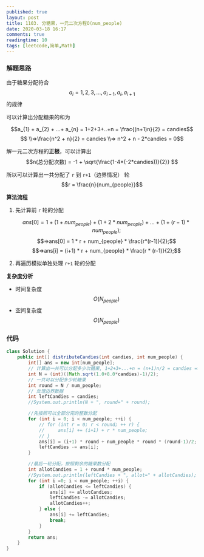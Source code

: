 ```yaml
---
published: true
layout: post
title: 1103. 分糖果，一元二次方程O(num_people)
date: 2020-03-18 16:17
comments: true
readingtime: 10
tags: [leetcode,简单,Math]
---
```

### 解题思路
由于糖果分配符合 $$a_{i} = 1,2,3,..., a_{i-1}, a_{i}, a_{i+1}$$ 的规律

可以计算出分配糖果的和为

$$a_{1} + a_{2} + ...+ a_{n} = 1+2+3+..+n = \frac{(n+1)n}{2} = candies$$
$$ \\=>\frac{n^2 + n}{2} = candies \\=> n^2 + n - 2*candies = 0$$

解一元二次方程的**正根**，可以计算出
$$n(总分配次数) = -1 + \sqrt{\frac{1-4*(-2*candies))}{2}} $$

所以可以计算出一共分配了 `r` 到 `r+1`（边界情况） 轮
$$r = \frac{n}{num_{people}}$$

**算法流程**
1. 先计算前 `r` 轮的分配

    $$ans[0] = 1 + (1+num_{people}) + (1 + 2*num_{people}) + ... + (1 + (r-1)*num_{people});$$
    $$=>ans[0] = 1 * r + num_{people} * \frac{r*(r-1)}{2};$$
    $$=>ans[i] = (i+1) * r + num_{people} * \frac{r * (r-1)}{2};$$

2. 再遍历模拟单独处理 `r+1` 轮的分配

**复杂度分析**
* 时间复杂度 $$O(N_{people})$$
* 空间复杂度 $$O(N_{people})$$

### 代码

```java
class Solution {
    public int[] distributeCandies(int candies, int num_people) {
        int[] ans = new int[num_people];
        // 计算出一共可以分配多少次糖果, 1+2+3+...+n = (n+1)n/2 = candies => n = (-1 + sqrt(1-4*(-2*candies)))/2
        int N = (int)((Math.sqrt(1.0+8.0*candies)-1)/2);
        // 一共可以分配多少轮糖果
        int round = N / num_people;
        // 处理边界数据
        int leftCandies = candies;
        //System.out.println(N + ", round=" + round);

        //先按照可以全部分完的整数分配
        for (int i = 0; i < num_people; ++i) {
            // for (int r = 0; r < round; ++ r) {
            //     ans[i] += (i+1) + r * num_people;
            // }
            ans[i] = (i+1) * round + num_people * round * (round-1)/2;
            leftCandies -= ans[i];
        }

        //最后一轮分配，按照剩余的糖果数分配
        int allotCandies = 1 + round * num_people;
        //System.out.println(leftCandies + ", allot=" + allotCandies);
        for (int i =0; i < num_people; ++i) {
            if (allotCandies <= leftCandies) {
                ans[i] += allotCandies;
                leftCandies -= allotCandies;
                allotCandies++;
            } else {
                ans[i] += leftCandies;
                break;
            }
        }
        return ans;
    }
}
```

